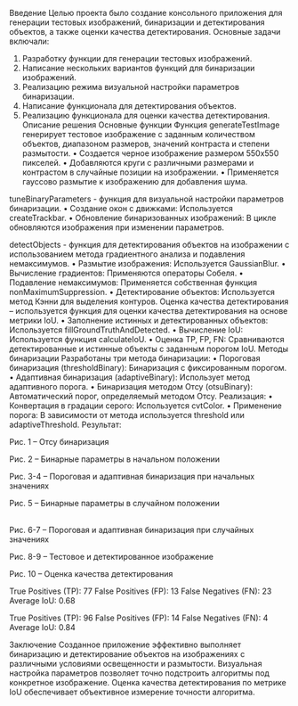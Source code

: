 Введение
	Целью проекта было создание консольного приложения для генерации тестовых изображений, бинаризации и детектирования объектов, а также оценки качества детектирования. Основные задачи включали:
1.	Разработку функции для генерации тестовых изображений.
2.	Написание нескольких вариантов функций для бинаризации изображений.
3.	Реализацию режима визуальной настройки параметров бинаризации.
4.	Написание функционала для детектирования объектов.
5.	Реализацию функционала для оценки качества детектирования.
Описание решения
Основные функции
Функция generateTestImage генерирует тестовое изображение с заданным количеством объектов, диапазоном размеров, значений контраста и степени размытости.
•	Создается черное изображение размером 550x550 пикселей.
•	Добавляются круги с различными размерами и контрастом в случайные позиции на изображении.
•	Применяется гауссово размытие к изображению для добавления шума.

tuneBinaryParameters - функция для визуальной настройки параметров бинаризации.
•	Создание окон с движками: Используется createTrackbar.
•	Обновление бинаризованных изображений: В цикле обновляются изображения при изменении параметров.

detectObjects - функция для детектирования объектов на изображении с использованием метода градиентного анализа и подавления немаксимумов.
•	Размытие изображения: Используется GaussianBlur.
•	Вычисление градиентов: Применяются операторы Собеля.
•	Подавление немаксимумов: Применяется собственная функция nonMaximumSuppression.
•	Детектирование объектов: Используется метод Кэнни для выделения контуров.
Оценка качества детектирования – используется функция для оценки качества детектирования на основе метрики IoU.
•	Заполнение истинных и детектированных объектов: Используется fillGroundTruthAndDetected.
•	Вычисление IoU: Используется функция calculateIoU.
•	Оценка TP, FP, FN: Сравниваются детектированные и истинные объекты с заданным порогом IoU.
Методы бинаризации
Разработаны три метода бинаризации:
•	Пороговая бинаризация (thresholdBinary): Бинаризация с фиксированным порогом.
•	Адаптивная бинаризация (adaptiveBinary): Использует метод адаптивного порога.
•	Бинаризация методом Отсу (otsuBinary): Автоматический порог, определяемый методом Отсу.
Реализация:
•	Конвертация в градации серого: Используется cvtColor.
•	Применение порога: В зависимости от метода используется threshold или adaptiveThreshold.
Результат:
 
Рис. 1 – Отсу бинаризация

 
Рис. 2 – Бинарные параметры в начальном положении
  
Рис. 3-4 – Пороговая и адаптивная бинаризация при начальных значениях
 
Рис. 5 – Бинарные параметры в случайном положении

  \
Рис. 6-7 – Пороговая и адаптивная бинаризация при случайных значениях

   
Рис. 8-9 – Тестовое и детектированное изображение
 
Рис. 10 – Оценка качества детектирования

True Positives (TP): 77
False Positives (FP): 13
False Negatives (FN): 23
Average IoU: 0.68

True Positives (TP): 96
False Positives (FP): 14
False Negatives (FN): 4
Average IoU: 0.84



Заключение
Созданное приложение эффективно выполняет бинаризацию и детектирование объектов на изображениях с различными условиями освещенности и размытости. Визуальная настройка параметров позволяет точно подстроить алгоритмы под конкретное изображение. Оценка качества детектирования по метрике IoU обеспечивает объективное измерение точности алгоритма.


